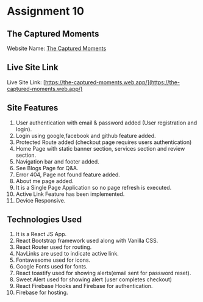 # Assignment 10

## The Captured Moments

Website Name: [The Captured Moments](https://the-captured-moments.web.app/)

## Live Site Link

Live Site Link: [https://the-captured-moments.web.app/](https://the-captured-moments.web.app/)

## Site Features

1. User authentication with email & password added (User registration and login).
2. Login using google,facebook and github feature added.
3. Protected Route added (checkout page requires users authentication)
4. Home Page with static banner section, services section and review section.
5. Navigation bar and footer added.
6. See Blogs Page for Q&A.
7. Error 404, Page not found feature added.
8. About me page added.
9. It is a Single Page Application so no page refresh is executed.
10. Active Link Feature has been implemented.
11. Device Responsive.

## Technologies Used

1. It is a React JS App.
2. React Bootstrap framework used along with Vanilla CSS.
3. React Router used for routing.
4. NavLinks are used to indicate active link.
5. Fontawesome used for icons.
6. Google Fonts used for fonts.
7. React toastify used for showing alerts(email sent for password reset).
8. Sweet Alert used for showing alert (user completes checkout)
9. React Firebase Hooks and Firebase for authentication.
10. Firebase for hosting.

